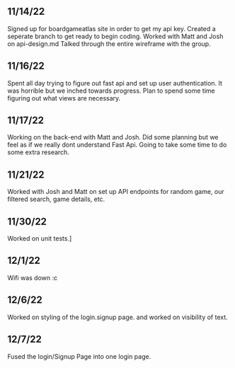 ## 11/14/22

Signed up for boardgameatlas site in order to get my api key.
Created a seperate branch to get ready to begin coding.
Worked with Matt and Josh on api-design.md
Talked through the entire wireframe with the group.

## 11/16/22

Spent all day trying to figure out fast api and set up
user authentication. It was horrible but we inched towards progress. Plan to spend some time figuring out what
views are necessary.

## 11/17/22

Working on the back-end with Matt and Josh. Did some planning but we feel as if we really dont understand Fast Api. Going to take some
time to do some extra research.

## 11/21/22

Worked with Josh and Matt on set up API endpoints for random game, our filtered search, game details, etc.

## 11/30/22
Worked on unit tests.]

## 12/1/22
Wifi was down :c

## 12/6/22
Worked on styling of the login.signup page.
and worked on visibility of text.

## 12/7/22
Fused the login/Signup Page into one login page.

